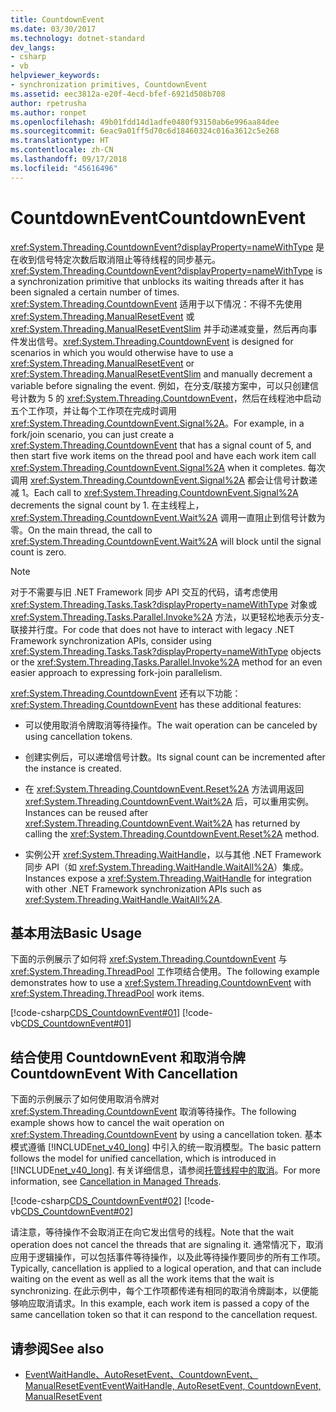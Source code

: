 ```yaml
---
title: CountdownEvent
ms.date: 03/30/2017
ms.technology: dotnet-standard
dev_langs:
- csharp
- vb
helpviewer_keywords:
- synchronization primitives, CountdownEvent
ms.assetid: eec3812a-e20f-4ecd-bfef-6921d508b708
author: rpetrusha
ms.author: ronpet
ms.openlocfilehash: 49b01fdd14d1adfe0480f93150ab6e996aa84dee
ms.sourcegitcommit: 6eac9a01ff5d70c6d18460324c016a3612c5e268
ms.translationtype: HT
ms.contentlocale: zh-CN
ms.lasthandoff: 09/17/2018
ms.locfileid: "45616496"
---
```

# <a name="countdownevent"></a><span data-ttu-id="0f1a3-102">CountdownEvent</span><span class="sxs-lookup"><span data-stu-id="0f1a3-102">CountdownEvent</span></span>
<span data-ttu-id="0f1a3-103"><xref:System.Threading.CountdownEvent?displayProperty=nameWithType> 是在收到信号特定次数后取消阻止等待线程的同步基元。</span><span class="sxs-lookup"><span data-stu-id="0f1a3-103"><xref:System.Threading.CountdownEvent?displayProperty=nameWithType> is a synchronization primitive that unblocks its waiting threads after it has been signaled a certain number of times.</span></span> <span data-ttu-id="0f1a3-104"><xref:System.Threading.CountdownEvent> 适用于以下情况：不得不先使用 <xref:System.Threading.ManualResetEvent> 或 <xref:System.Threading.ManualResetEventSlim> 并手动递减变量，然后再向事件发出信号。</span><span class="sxs-lookup"><span data-stu-id="0f1a3-104"><xref:System.Threading.CountdownEvent> is designed for scenarios in which you would otherwise have to use a <xref:System.Threading.ManualResetEvent> or <xref:System.Threading.ManualResetEventSlim> and manually decrement a variable before signaling the event.</span></span> <span data-ttu-id="0f1a3-105">例如，在分支/联接方案中，可以只创建信号计数为 5 的 <xref:System.Threading.CountdownEvent>，然后在线程池中启动五个工作项，并让每个工作项在完成时调用 <xref:System.Threading.CountdownEvent.Signal%2A>。</span><span class="sxs-lookup"><span data-stu-id="0f1a3-105">For example, in a fork/join scenario, you can just create a <xref:System.Threading.CountdownEvent> that has a signal count of 5, and then start five work items on the thread pool and have each work item call <xref:System.Threading.CountdownEvent.Signal%2A> when it completes.</span></span> <span data-ttu-id="0f1a3-106">每次调用 <xref:System.Threading.CountdownEvent.Signal%2A> 都会让信号计数递减 1。</span><span class="sxs-lookup"><span data-stu-id="0f1a3-106">Each call to <xref:System.Threading.CountdownEvent.Signal%2A> decrements the signal count by 1.</span></span> <span data-ttu-id="0f1a3-107">在主线程上，<xref:System.Threading.CountdownEvent.Wait%2A> 调用一直阻止到信号计数为零。</span><span class="sxs-lookup"><span data-stu-id="0f1a3-107">On the main thread, the call to <xref:System.Threading.CountdownEvent.Wait%2A> will block until the signal count is zero.</span></span>  
  
> [!NOTE]
>  <span data-ttu-id="0f1a3-108">对于不需要与旧 .NET Framework 同步 API 交互的代码，请考虑使用 <xref:System.Threading.Tasks.Task?displayProperty=nameWithType> 对象或 <xref:System.Threading.Tasks.Parallel.Invoke%2A> 方法，以更轻松地表示分支-联接并行度。</span><span class="sxs-lookup"><span data-stu-id="0f1a3-108">For code that does not have to interact with legacy .NET Framework synchronization APIs, consider using <xref:System.Threading.Tasks.Task?displayProperty=nameWithType> objects or the <xref:System.Threading.Tasks.Parallel.Invoke%2A> method for an even easier approach to expressing fork-join parallelism.</span></span>  
  
 <span data-ttu-id="0f1a3-109"><xref:System.Threading.CountdownEvent> 还有以下功能：</span><span class="sxs-lookup"><span data-stu-id="0f1a3-109"><xref:System.Threading.CountdownEvent> has these additional features:</span></span>  
  
-   <span data-ttu-id="0f1a3-110">可以使用取消令牌取消等待操作。</span><span class="sxs-lookup"><span data-stu-id="0f1a3-110">The wait operation can be canceled by using cancellation tokens.</span></span>  
  
-   <span data-ttu-id="0f1a3-111">创建实例后，可以递增信号计数。</span><span class="sxs-lookup"><span data-stu-id="0f1a3-111">Its signal count can be incremented after the instance is created.</span></span>  
  
-   <span data-ttu-id="0f1a3-112">在 <xref:System.Threading.CountdownEvent.Reset%2A> 方法调用返回 <xref:System.Threading.CountdownEvent.Wait%2A> 后，可以重用实例。</span><span class="sxs-lookup"><span data-stu-id="0f1a3-112">Instances can be reused after <xref:System.Threading.CountdownEvent.Wait%2A> has returned by calling the <xref:System.Threading.CountdownEvent.Reset%2A> method.</span></span>  
  
-   <span data-ttu-id="0f1a3-113">实例公开 <xref:System.Threading.WaitHandle>，以与其他 .NET Framework 同步 API（如 <xref:System.Threading.WaitHandle.WaitAll%2A>）集成。</span><span class="sxs-lookup"><span data-stu-id="0f1a3-113">Instances expose a <xref:System.Threading.WaitHandle> for integration with other .NET Framework synchronization APIs such as <xref:System.Threading.WaitHandle.WaitAll%2A>.</span></span>  
  
## <a name="basic-usage"></a><span data-ttu-id="0f1a3-114">基本用法</span><span class="sxs-lookup"><span data-stu-id="0f1a3-114">Basic Usage</span></span>  
 <span data-ttu-id="0f1a3-115">下面的示例展示了如何将 <xref:System.Threading.CountdownEvent> 与 <xref:System.Threading.ThreadPool> 工作项结合使用。</span><span class="sxs-lookup"><span data-stu-id="0f1a3-115">The following example demonstrates how to use a <xref:System.Threading.CountdownEvent> with <xref:System.Threading.ThreadPool> work items.</span></span>  
  
 [!code-csharp[CDS_CountdownEvent#01](../../../samples/snippets/csharp/VS_Snippets_Misc/cds_countdownevent/cs/countdownevent.cs#01)]
 [!code-vb[CDS_CountdownEvent#01](../../../samples/snippets/visualbasic/VS_Snippets_Misc/cds_countdownevent/vb/module1.vb#01)]  
  
## <a name="countdownevent-with-cancellation"></a><span data-ttu-id="0f1a3-116">结合使用 CountdownEvent 和取消令牌</span><span class="sxs-lookup"><span data-stu-id="0f1a3-116">CountdownEvent With Cancellation</span></span>  
 <span data-ttu-id="0f1a3-117">下面的示例展示了如何使用取消令牌对 <xref:System.Threading.CountdownEvent> 取消等待操作。</span><span class="sxs-lookup"><span data-stu-id="0f1a3-117">The following example shows how to cancel the wait operation on <xref:System.Threading.CountdownEvent> by using a cancellation token.</span></span> <span data-ttu-id="0f1a3-118">基本模式遵循 [!INCLUDE[net_v40_long](../../../includes/net-v40-long-md.md)] 中引入的统一取消模型。</span><span class="sxs-lookup"><span data-stu-id="0f1a3-118">The basic pattern follows the model for unified cancellation, which is introduced in [!INCLUDE[net_v40_long](../../../includes/net-v40-long-md.md)].</span></span> <span data-ttu-id="0f1a3-119">有关详细信息，请参阅[托管线程中的取消](../../../docs/standard/threading/cancellation-in-managed-threads.md)。</span><span class="sxs-lookup"><span data-stu-id="0f1a3-119">For more information, see [Cancellation in Managed Threads](../../../docs/standard/threading/cancellation-in-managed-threads.md).</span></span>  
  
 [!code-csharp[CDS_CountdownEvent#02](../../../samples/snippets/csharp/VS_Snippets_Misc/cds_countdownevent/cs/countdownevent.cs#02)]
 [!code-vb[CDS_CountdownEvent#02](../../../samples/snippets/visualbasic/VS_Snippets_Misc/cds_countdownevent/vb/canceleventwait.vb#02)]  
  
 <span data-ttu-id="0f1a3-120">请注意，等待操作不会取消正在向它发出信号的线程。</span><span class="sxs-lookup"><span data-stu-id="0f1a3-120">Note that the wait operation does not cancel the threads that are signaling it.</span></span> <span data-ttu-id="0f1a3-121">通常情况下，取消应用于逻辑操作，可以包括事件等待操作，以及此等待操作要同步的所有工作项。</span><span class="sxs-lookup"><span data-stu-id="0f1a3-121">Typically, cancellation is applied to a logical operation, and that can include waiting on the event as well as all the work items that the wait is synchronizing.</span></span> <span data-ttu-id="0f1a3-122">在此示例中，每个工作项都传递有相同的取消令牌副本，以便能够响应取消请求。</span><span class="sxs-lookup"><span data-stu-id="0f1a3-122">In this example, each work item is passed a copy of the same cancellation token so that it can respond to the cancellation request.</span></span>  
  
## <a name="see-also"></a><span data-ttu-id="0f1a3-123">请参阅</span><span class="sxs-lookup"><span data-stu-id="0f1a3-123">See also</span></span>

- [<span data-ttu-id="0f1a3-124">EventWaitHandle、AutoResetEvent、CountdownEvent、ManualResetEvent</span><span class="sxs-lookup"><span data-stu-id="0f1a3-124">EventWaitHandle, AutoResetEvent, CountdownEvent, ManualResetEvent</span></span>](../../../docs/standard/threading/eventwaithandle-autoresetevent-countdownevent-manualresetevent.md)
